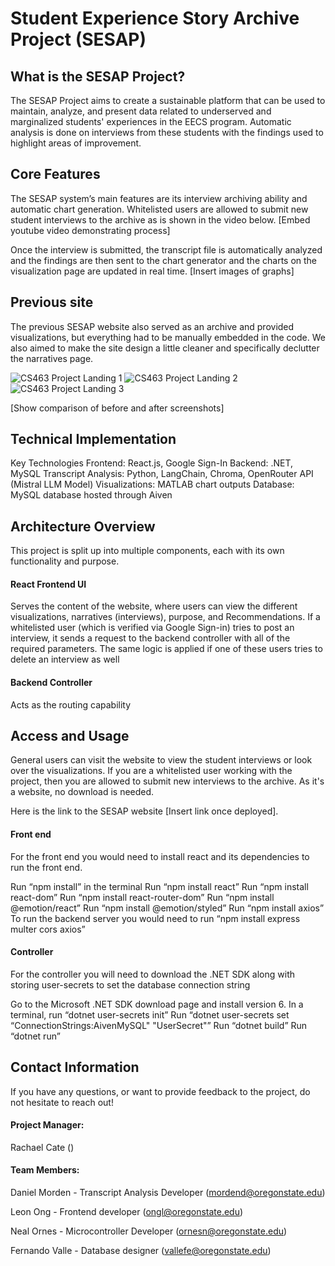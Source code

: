 # Student Experience Story Archive Project (SESAP)

## What is the SESAP Project?
The SESAP Project aims to create a sustainable platform that can be used to maintain, analyze, and present data related to underserved and marginalized students' experiences in the EECS program.
Automatic analysis is done on interviews from these students with the findings used to highlight areas of improvement. 

## Core Features
The SESAP system’s main features are its interview archiving ability and automatic chart generation. Whitelisted users are allowed to submit new student interviews to the archive as is shown in the video below.
[Embed youtube video demonstrating process]

Once the interview is submitted, the transcript file is automatically analyzed and the findings are then sent to the chart generator and the charts on the visualization page are updated in real time.
[Insert images of graphs]

## Previous site
The previous SESAP website also served as an archive and provided visualizations, but everything had to be manually embedded in the code. We also aimed to make the site design a little cleaner and specifically declutter the narratives page.

![CS463 Project Landing 1](https://github.com/user-attachments/assets/cebed398-db62-430d-8415-b44c07bbefb0)
![CS463 Project Landing 2](https://github.com/user-attachments/assets/07288bbe-6021-47aa-993b-7fb8ee9152f8)
![CS463 Project Landing 3](https://github.com/user-attachments/assets/7f8e8888-7391-4470-99c1-b658609b7ad5)





[Show comparison of before and after screenshots]

## Technical Implementation
Key Technologies
Frontend: React.js, Google Sign-In
Backend: .NET, MySQL
Transcript Analysis: Python, LangChain, Chroma, OpenRouter API (Mistral LLM Model)
Visualizations: MATLAB chart outputs
Database: MySQL database hosted through Aiven

## Architecture Overview
This project is split up into multiple components, each with its own functionality and purpose. 

#### React Frontend UI 
Serves the content of the website, where users can view the different visualizations, narratives (interviews), purpose, and Recommendations. If a whitelisted user (which is verified via Google Sign-in) tries to post an interview, it sends a request to the backend controller with all of the required parameters. The same logic is applied if one of these users tries to delete an interview as well

#### Backend Controller
Acts as the routing capability 

## Access and Usage
General users can visit the website to view the student interviews or look over the visualizations. If you are a whitelisted user working with the project, then you are allowed to submit new interviews to the archive. As it's a website, no download is needed.

Here is the link to the SESAP website [Insert link once deployed].

#### Front end

For the front end you would need to install react and its dependencies to run the front end. 

Run “npm install” in the terminal
Run  “npm install react”
Run  “npm install react-dom”
Run  “npm install react-router-dom”
Run  “npm install @emotion/react”
Run  “npm install @emotion/styled”
Run  “npm install axios”
To run the backend server you would need to run “npm install express multer cors axios”

#### Controller 

For the controller you will need to download the .NET SDK along with storing user-secrets to set the database connection string 

Go to the Microsoft .NET SDK download page and install version 6.
In a terminal, run “dotnet user-secrets init”
Run “dotnet user-secrets set “ConnectionStrings:AivenMySQL" "UserSecret"”
Run “dotnet build”
Run “dotnet run”



## Contact Information
If you have any questions, or want to provide feedback to the project, do not hesitate to reach out!

#### Project Manager:
Rachael Cate ()

#### Team Members:

Daniel Morden - Transcript Analysis Developer (mordend@oregonstate.edu)

Leon Ong - Frontend developer (ongl@oregonstate.edu)

Neal Ornes - Microcontroller Developer (ornesn@oregonstate.edu)

Fernando Valle - Database designer (vallefe@oregonstate.edu) 


